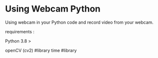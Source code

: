 # Using Webcam Python
Using webcam in your Python code and record video from your webcam.


requirements :

Python 3.8 >

openCV (cv2) #library
time  #library
